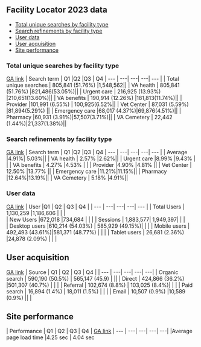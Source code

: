 ## Facility Locator 2023 data
- [Total unique searches by facility type ](#total-unique-searches-by-facility-type)
- [Search refinements by facility type](#search-refinements-by-facility-type)
- [User data](#user-data)
- [User acquisition](#user-acquisition)
- [Site performance](#site-performance)

### Total unique searches by facility type 
[GA link](https://analytics.google.com/analytics/web/#/report/content-site-search-search-terms/a50123418w177519031p184317761/_u.date00=20230401&_u.date01=20230630&explorer-graphOptions.selected=analytics.nthMonth&explorer-table.plotKeys=%5B%5D&explorer-table.rowCount=50/)
|	Search term	|	Q1 |Q2 |Q3 | Q4
| ---	| ---| ---| ---| ---	| 
|	Total unique searches | 805,841 (51.76%) |1,548,562||
| VA health	|	805,841 (51.76%) |821,486(53.05%)||
|	Urgent care	|	216,925 (13.93%) |210,651(13.60%)||
|	VA benefits	|	190,914 (12.26%) |181,813(11.74%)||
|	Provider	|101,991 (6.55%) | 100,925(6.52%||
|	Vet Center	|	87,031 (5.59%) |81,894(5.29%) ||
| Emergency care |68,017 (4.37%)|69,876(4.51%)||
|	Pharmacy	|60,931 (3.91%)|57,507(3.71%)||
|	VA Cemetery	|	22,442 (1.44%)|21,337(1.38%)||

### Search refinements by facility type
[GA link](https://analytics.google.com/analytics/web/#/report/content-site-search-search-terms/a50123418w177519031p184317761/_u.date00=20230401&_u.date01=20230630&explorer-graphOptions.selected=analytics.nthMonth&explorer-table.plotKeys=%5B%5D&explorer-table.rowCount=50/)
|	Search term	|	Q1 |Q2 |Q3 | Q4
| ---	| ---| ---| ---| ---	| 
| Average |4.91%| 5.03%||
| VA health	|	2.57% |2.62%||
|	Urgent care	|8.99% |9.43% | |
|	VA benefits	|	4.27% |4.53% | |
|	Provider	|4.90% |4.81% ||
|	Vet Center	|	12.50% |13.77% ||
| Emergency care |11.21%|11.15%||
|	Pharmacy	|12.64%|13.19%||
|	VA Cemetery	|	5.18% |4.91%||

### User data
[GA link](https://analytics.google.com/analytics/web/#/report/visitors-mobile-overview/a50123418w177519031p184317761/_u.date00=20230401&_u.date01=20230630&explorer-graphOptions.selected=analytics.nthMonth&explorer-table.plotKeys=%5B%5D&explorer-table.rowCount=50/)
| User |Q1 | Q2 | Q3 | Q4 | 
| ---	| ---| ---| ---| ---	|
|	Total Users | 1,130,259 |1,186,606 | | |  
|	New Users	|672,018 |734,684 | | | 
|	Sessions	| 1,883,577| 1,949,397| | | 	
| Desktop users	|610,214 (54.03%)	 | 585,929 (49.15%)| | | 
| Mobile users	|	492,493 (43.61%)|581,371 (48.77%) | | | 
| Tablet users	|	26,681 (2.36%) |24,878 (2.09%) | | | 

## User acquisition 
[GA link](https://analytics.google.com/analytics/web/#/report/trafficsources-overview/a50123418w177519031p184317761/_u.date00=20230401&_u.date01=20230630&_.goalOption=ALL/)
| Source | Q1 | Q2 | Q3 | Q4 | 
| ---	| ---| ---| ---| ---| 
|	Organic search	|	590,190 (50.5%) | 565,147 (45.9) | ||
|	Direct	|	424,866 (36.2%) |501,307 (40.7%) | | |
|	Referral	|	102,674 (8.8%) | 103,025 (8.4%)| | |
| Paid search | 16,894 (1.4%)  | 18,011 (1.5%) | | |
|	Email	|	10,507 (0.9%) |10,589 (0.9%) || |

## Site performance 
| Performance | Q1 | Q2 | Q3 | Q4 | 
[GA link](https://analytics.google.com/analytics/web/#/report/content-site-speed-overview/a50123418w177519031p184317761/_u.date00=20230401&_u.date01=20230630/)
| ---	| ---| ---| ---| ---| 
|Average page load time	|4.25 sec	| 4.04 sec

